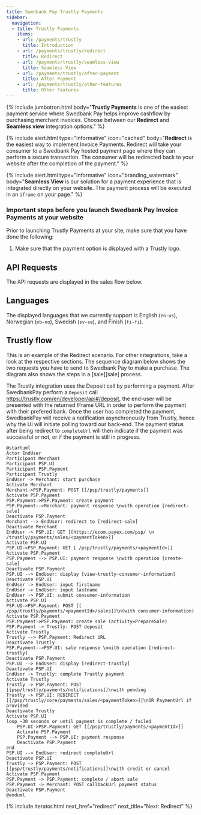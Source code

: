 ```yaml
---
title: Swedbank Pay Trustly Payments
sidebar:
  navigation:
  - title: Trustly Payments
    items:
    - url: /payments/trustly
      title: Introduction
    - url: /payments/trustly/redirect
      title: Redirect
    - url: /payments/trustly/seamless-view
      title: Seamless View
    - url: /payments/trustly/after-payment
      title: After Payment
    - url: /payments/trustly/other-features
      title: Other Features
---
```


{% include jumbotron.html body="**Trustly Payments** is one of the easiest
                                payment service where Swedbank Pay helps improve
                                cashflow by purchasing merchant invoices. Choose
                                between our **Redirect** and
                                **Seamless view** integration options." %}

{% include alert.html type="informative"
                      icon="cached"
                      body="**Redirect** is the easiest way to implement Invoice
                      Payments. Redirect will take your consumer to a Swedbank
                      Pay hosted payment page where they can perform a secure
                      transaction. The consumer will be redirected back to your
                      website after the completion of the payment." %}

{% include alert.html type="informative"
                      icon="branding_watermark"
                      body="**Seamless View** is our solution for a payment
                      experience that is integrated directly on your website.
                      The payment process will be executed in an `iframe` on
                      your page." %}

### Important steps before you launch Swedbank Pay Invoice Payments at your website

Prior to launching Trustly Payments at your site, make sure that
you have done the following:

1. Make sure that the payment option is displayed with a Trustly logo.

## API Requests

The API requests are displayed in the sales flow below.

## Languages

The displayed languages that we currently support is English (`en-us`), Norwegian (`nb-no`), Swedish (`sv-se`), and Finish (`fi-fi`).

## Trustly flow

This is an example of the Redirect scenario. For other integrations, take a
look at the respective sections. The sequence diagram below shows the two
requests you have to send to Swedbank Pay to make a purchase. The diagram also
shows the steps in a [sale][sale] process.

The Trustly integration uses the Deposit call by performing a payment. After
SwedbankPay perform a `Deposit` call https://trustly.com/en/developer/api#/deposit, the end-user will be presented with the returned IFrame URL in order to perform
the payment with their prefered bank. Once the user has completed the payment,
SwedbankPay will receive a notification asynchronously from Trustly, hence why
the UI will initiate polling toward our back-end. The payment status after being
redirect to `completeUrl` will then indicate if the payment was successful or
not, or if the payment is still in progress.

```plantuml
@startuml
Actor EndUser
Participant Merchant
Participant PSP.UI
Participant PSP.Payment
Participant Trustly
EndUser -> Merchant: start purchase
Activate Merchant
Merchant->PSP.Payment: POST [[/psp/trustly/payments]]
Activate PSP.Payment
PSP.Payment->PSP.Payment: create payment
PSP.Payment-->Merchant: payment response \nwith operation [redirect-sale]
Deactivate PSP.Payment
Merchant --> EndUser: redirect to [redirect-sale]
Deactivate Merchant
EndUser -> PSP.UI: GET [[https://ecom.payex.com/psp/ \n /trustly/payments/sales/<paymentToken>]]
Activate PSP.UI
PSP.UI->PSP.Payment: GET [ /psp/trustly/payments/<paymentId>]]
Activate PSP.Payment
PSP.Payment --> PSP.UI: payment response \nwith operation [create-sale]
Deactivate PSP.Payment
PSP.UI --> EndUser: display [view-trustly-consumer-information]
Deactivate PSP.UI
EndUser -> EndUser: input firstname
EndUser -> EndUser: input lastname
EndUser -> PSP.UI: submit consumer-information
Activate PSP.UI
PSP.UI->PSP.Payment: POST [[ /psp/trustly/payments/<paymentId>/sales]]\n(with consumer-information)
Activate PSP.Payment
PSP.Payment->PSP.Payment: create sale (activity=PrepareSale)
PSP.Payment -> Trustly: POST deposit
Activate Trustly
Trustly --> PSP.Payment: Redirect URL
Deactivate Trustly
PSP.Payment-->PSP.UI: sale response \nwith operation [redirect-trustly]
Deactivate PSP.Payment
PSP.UI --> EndUser: display [redirect-trustly]
Deactivate PSP.UI
EndUser -> Trustly: complete Trustly payment
Activate Trustly
Trustly -> PSP.Payment: POST [[psp/trustly/payments/notifications]]\nwith pending
Trustly -> PSP.UI: REDIRECT [[/psp/trustly/core/payments/sales/<paymentToken>]]\nOR PaymentUrl if provided
Deactivate Trustly
Activate PSP.UI
loop ~30 seconds or until payment is complete / failed
    PSP.UI->PSP.Payment: GET [[/psp/trustly/payments/<paymentId>]]
    Activate PSP.Payment
    PSP.Payment --> PSP.UI: payment response
    Deactivate PSP.Payment
end
PSP.UI --> EndUser: redirect completeUrl
Deactivate PSP.UI
Trustly -> PSP.Payment: POST [[psp/trustly/payments/notifications]]\nwith credit or cancel
Activate PSP.Payment
PSP.Payment -> PSP.Payment: complete / abort sale
PSP.Payment -> Merchant: POST callbackUrl payment status
Deactivate PSP.Payment
@enduml
```

{% include iterator.html next_href="redirect" next_title="Next: Redirect" %}

[after-payment]: /payments/trustly/after-payment
[callback-api]: /payments/trustly/other-features#callback
[financing-consumer]: /payments/trustly/other-features#financing-consumer
[no-png]: /assets/img/flag-norway.png
[optional-features]: /payments/trustly/optional-features
[recur]: /payments/trustly/other-features#recur
[redirect]: /payments/trustly/redirect
[purchase]: /payments/trustly/other-features#create-payment
[se-png]: /assets/img/flag-sweden.png
[setup-mail-finland]: mailto:verkkokauppa.setup@swedbankpay.fi
[setup-mail-norway]: mailto:ehandelsetup@swedbankpay.no
[setup-mail-sweden]: mailto:ehandelsetup@swedbankpay.se
[verify]: /payments/trustly/other-features#verify
